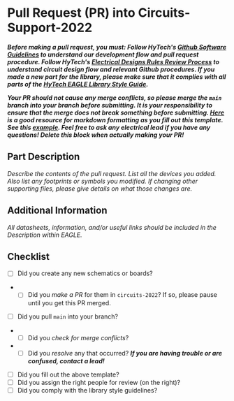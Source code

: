 # Pull Request (PR) into Circuits-Support-2022

***Before making a pull request, you must:
Follow HyTech's [Github Software Guidelines](https://gtvault.sharepoint.com/:w:/r/sites/HyTechRacing2/Shared%20Documents/Electrical%20-%20All/HT06/Guidelines%20Rules%20and%20Procedures/Github%20Software%20Guidelines.docx?d=w7e0d7e36afeb47b5a935bd7a4851bceb&csf=1&web=1&e=sudzjV) to understand our development flow and pull request procedure.
Follow HyTech's [Electrical Designs Rules Review Process](https://gtvault.sharepoint.com/:w:/r/sites/HyTechRacing2/Shared%20Documents/Electrical%20-%20All/HT06/Guidelines%20Rules%20and%20Procedures/Electrical%20Designs%20Rules%20Review%20Process.docx?d=w0277498dfb4b4b9fbfad0e5db8a187c8&csf=1&web=1&e=LDFCNz) to understand circuit design flow and relevant Github procedures.
If you made a new part for the library, please make sure that it complies with all parts of the [HyTech EAGLE Library Style Guide](https://gtvault.sharepoint.com/:w:/s/HyTechRacing2/EbFCu5uSk-JAn6JOtRveoY8BFpta20LwK2nkDpP1ih_pnA?e=igv3fK).***

***Your PR should not cause any merge conflicts, so please merge the `main` branch into your branch before submitting. It is your responsibility to ensure that the merge does not break something before submitting. [Here](https://guides.github.com/features/mastering-markdown/) is a good resource for markdown formatting as you fill out this template. See this [example](https://github.com/hytech-racing/circuits-support-2022/pull/9). Feel free to ask any electrical lead if you have any questions! Delete this block when actually making your PR!***

## Part Description
*Describe the contents of the pull request. List all the devices you added. Also list any footprints or symbols you modified. If changing other supporting files, please give details on what those changes are.*

## Additional Information
*All datasheets, information, and/or useful links should be included in the Description within EAGLE.*

## Checklist
- [ ] Did you create any new schematics or boards?
- - [ ] Did you *make a PR* for them in `circuits-2022`? If so, please pause until you get this PR merged.
- [ ] Did you pull `main` into your branch?
- - [ ] Did you *check for merge conflicts*?
- - [ ] Did you *resolve* any that occurred? ***If you are having trouble or are confused, contact a lead!***
- [ ] Did you fill out the above template?
- [ ] Did you assign the right people for review (on the right)?
- [ ] Did you comply with the library style guidelines?
